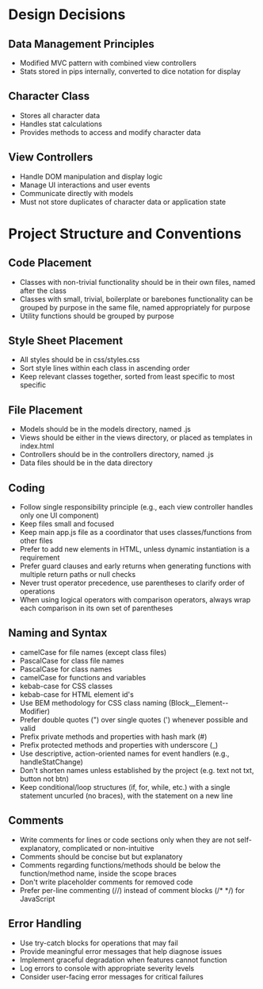 # Design Decisions
## Data Management Principles
- Modified MVC pattern with combined view controllers
- Stats stored in pips internally, converted to dice notation for display

## Character Class
- Stores all character data
- Handles stat calculations
- Provides methods to access and modify character data

## View Controllers
- Handle DOM manipulation and display logic
- Manage UI interactions and user events
- Communicate directly with models
- Must not store duplicates of character data or application state

# Project Structure and Conventions
## Code Placement
- Classes with non-trivial functionality should be in their own files, named after the class
- Classes with small, trivial, boilerplate or barebones functionality can be grouped by purpose in the same file, named appropriately for purpose
- Utility functions should be grouped by purpose

## Style Sheet Placement
- All styles should be in css/styles.css
- Sort style lines within each class in ascending order
- Keep relevant classes together, sorted from least specific to most specific

## File Placement
- Models should be in the models directory, named <model>.js
- Views should be either in the views directory, or placed as templates in index.html
- Controllers should be in the controllers directory, named <view>.js
- Data files should be in the data directory

## Coding
- Follow single responsibility principle (e.g., each view controller handles only one UI component)
- Keep files small and focused
- Keep main app.js file as a coordinator that uses classes/functions from other files
- Prefer to add new elements in HTML, unless dynamic instantiation is a requirement
- Prefer guard clauses and early returns when generating functions with multiple return paths or null checks
- Never trust operator precedence, use parentheses to clarify order of operations
- When using logical operators with comparison operators, always wrap each comparison in its own set of parentheses

## Naming and Syntax
- camelCase for file names (except class files)
- PascalCase for class file names
- PascalCase for class names
- camelCase for functions and variables
- kebab-case for CSS classes
- kebab-case for HTML element id's
- Use BEM methodology for CSS class naming (Block__Element--Modifier)
- Prefer double quotes (") over single quotes (') whenever possible and valid
- Prefix private methods and properties with hash mark (#)
- Prefix protected methods and properties with underscore (_)
- Use descriptive, action-oriented names for event handlers (e.g., handleStatChange)
- Don't shorten names unless established by the project (e.g. text not txt, button not btn)
- Keep conditional/loop structures (if, for, while, etc.) with a single statement uncurled (no braces), with the statement on a new line

## Comments
- Write comments for lines or code sections only when they are not self-explanatory, complicated or non-intuitive
- Comments should be concise but but explanatory
- Comments regarding functions/methods should be below the function/method name, inside the scope braces
- Don't write placeholder comments for removed code
- Prefer per-line commenting (//) instead of comment blocks (/* */) for JavaScript

## Error Handling
- Use try-catch blocks for operations that may fail
- Provide meaningful error messages that help diagnose issues
- Implement graceful degradation when features cannot function
- Log errors to console with appropriate severity levels
- Consider user-facing error messages for critical failures
